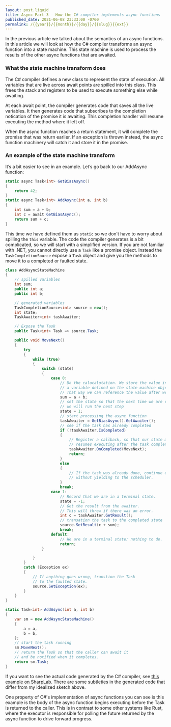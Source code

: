 ```yaml
---
layout: post.liquid
title: Async Part 3 - How the C# compiler implements async functions
published_date: 2021-06-08 23:33:00 -0700
permalink: /{{year}}/{{month}}/{{day}}/{{slug}}{{ext}}
---
```


In the previous article we talked about the semantics of an async functions. In
this article we will look at how the C# compiler transforms an async function
into a state machine. This state machine is used to process the results of the
other async functions that are awaited.

### What the state machine transform does

The C# compiler defines a new class to represent the state of execution.
All variables that are live across await points are spilled into this class.
This frees the stack and registers to be used to execute something else while awaiting.

At each await point, the compiler generates code that saves all the live variables.
It then generates code that subscribes to the completion notication of the promise it is awaiting.
This completion handler will resume executing the method where it left off.

When the async function reaches a return statement, it will complete the promise that was return earlier. If an exception is thrown instead, the async function machinery will catch it and store it in the promise.

### An example of the state machine transform

It’s a bit easier to see in an example. Let’s go back to our AddAsync function:

```C#
static async Task<int> GetBiasAsync()
{
    return 42;
}
static async Task<int> AddAsync(int a, int b)
{
    int sum = a + b;
    int c = await GetBiasAsync();
    return sum + c;
}
```

This time we have defined them as `static` so we don’t have to worry about spilling the `this` variable.
The code the compiler generates is a bit complicated, so we will start with a simplified version.
If you are not familiar with .NET, you cannot directly use a `Task` like a promise object.
Instead the `TaskCompletionSource` expose a `Task` object and give you the methods to move it to a completed or faulted state.

```C#
class AddAsyncStateMachine
{
    // spilled variables
    int sum;
    public int a;
    public int b;

    // generated variables
    TaskCompletionSource<int> source = new();
    int state;
    TaskAwaiter<int> taskAwaiter;

    // Expose the Task
    public Task<int> Task => source.Task;

    public void MoveNext()
    {
        try
        {
            while (true)
            {
                switch (state)
                {
                    case 0:
                        // Do the calucalutation. We store the value into
                        // a variable defined on the state machine object.
                        // That way we can reference the value after we resume.
                        sum = a + b;
                        // set the state so that the next time we are run
                        // we will run the next step
                        state = 1;
                        // start processing the async function
                        taskAwaiter = GetBiasAsync().GetAwaiter();
                        // see if the task has already completed
                        if (!taskAwaiter.IsCompleted)
                        {
                            // Register a callback, so that our state machine
                            // resumes executing after the task completes
                            taskAwaiter.OnCompleted(MoveNext);
                            return;
                        }
                        else
                        {
                            // If the task was already done, continue executing
                            // without yielding to the scheduler.
                        }
                        break;
                    case 1:
                        // Record that we are in a terminal state.
                        state = -1;
                        // Get the result from the awaiter.
                        // This will throw if there was an error.
                        int c = taskAwaiter.GetResult();
                        // transation the task to the completed state
                        source.SetResult(c + sum);
                        break;
                    default:
                        // We are in a terminal state; nothing to do.
                        return;
                }

            }
        }
        catch (Exception ex)
        {
            // If anything goes wrong, transtion the Task
            // to the faulted state.
            source.SetException(ex);
        }
    }
}

static Task<int> AddAsync(int a, int b)
{
    var sm = new AddAsyncStateMachine()
    {
        a = a,
        b = b,
    };
    // start the task running
    sm.MoveNext();
    // return the Task so that the caller can await it
    // and be notified when it completes.
    return sm.Task;
}
```

If you want to see the actual code generated by the C# compiler, see [this example on SharpLab](https://sharplab.io/#v2:D4AQDABCCMCsDcBYAUCAzFATBAwhA3ihMVNAGxRkA8AlgHYAuAfBAOICmDAQjQIYDOAQX4BPOgGMAFAEoiJQshJKoAdkoA6AGIAnAPYBbAErt+AVwA2DSQBZM0pIpIBfFHOIwKIAByVajFoIAJoHCYlL0DBC8ADQQERAARrKOxArKJPFm+hAAvFEQANSJDunE8eK5UACcbJw8AqESMiWlIGpZhRDiLcQuyE5AA==). There are some subtleties
in the generated code that differ from my idealized sketch above.

One property of C#'s implementation of async functions you can see is this example
is the body of the async function begins executing before the Task is returned to
the caller. This is in contrast to some other systems like Rust, where the executor
is responsible for polling the future returned by the async function to drive forward
progress.
